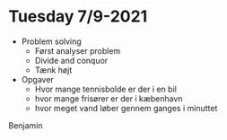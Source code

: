 # Tuesday 7/9-2021

- Problem solving
  - Først analyser problem
  - Divide and conquor
  - Tænk højt
- Opgaver
  - Hvor mange tennisbolde er der i en bil
  - hvor mange frisører er der i kæbenhavn
  - hvor meget vand løber gennem ganges i minuttet

Benjamin
